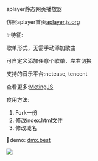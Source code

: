 aplayer静态网页播放器


仿照aplayer首页[aplayer.js.org](http://aplayer.js.org "aplayer.js.org")

✨特征:

歌单形式，无需手动添加歌曲

可自定义添加任意个歌单，左右切换

支持的音乐平台:netease, tencent

查看更多:[MetingJS](https://github.com/metowolf/MetingJS "MetingJS")

食用方法:
1. Fork一份
2. 修改index.html文件
3. 修改域名

🎉demo: [dmx.best](https://dmx.best/ "dmx.best")



![](https://cdn.jsdelivr.net/gh/a2396837/hexophoto/hexophoto/v223t344hrhfdbbsbs.jpg)
